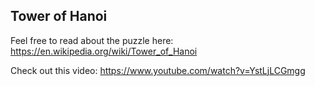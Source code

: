 ## Tower of Hanoi

Feel free to read about the puzzle here: https://en.wikipedia.org/wiki/Tower_of_Hanoi


Check out this video: https://www.youtube.com/watch?v=YstLjLCGmgg
